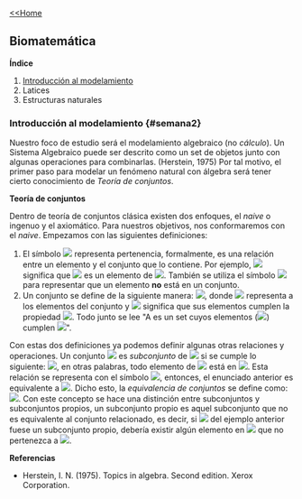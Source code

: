[<<Home](https://francescoapg.github.io/mathbio/)

## Biomatemática

**Índice**

1. [Introducción al modelamiento](#semana2)
2. Latices
3. Estructuras naturales

### Introducción al modelamiento {#semana2}

Nuestro foco de estudio será el modelamiento algebraico (no _cálculo_). Un Sistema Algebraico puede ser descrito como un set de objetos junto con algunas operaciones para combinarlas. (Herstein, 1975) Por tal motivo, el primer paso para modelar un fenómeno natural con álgebra será tener cierto conocimiento de _Teoría de conjuntos_.

**Teoría de conjuntos**

Dentro de teoría de conjuntos clásica existen dos enfoques, el _naive_ o ingenuo y el axiomático. Para nuestros objetivos, nos conformaremos con el _naive_. Empezamos con las siguientes definiciones:

1. El símbolo <img src="https://render.githubusercontent.com/render/math?math=\in"> representa pertenencia, formalmente, es una relación entre un elemento y el conjunto que lo contiene. Por ejemplo, <img src="https://render.githubusercontent.com/render/math?math=a\in S"> significa que <img src="https://render.githubusercontent.com/render/math?math=a">
es un elemento de <img src="https://render.githubusercontent.com/render/math?math=S">. También se utiliza el símbolo <img src="https://render.githubusercontent.com/render/math?math=\notin"> para representar que un elemento **no** está en un conjunto.
2. Un conjunto se define de la siguiente manera: <img src="https://render.githubusercontent.com/render/math?math=A=\{x:P(x)\}">, donde <img src="https://render.githubusercontent.com/render/math?math=x"> representa a los elementos del conjunto y <img src="https://render.githubusercontent.com/render/math?math=P(x)"> significa que sus elementos cumplen la propiedad <img src="https://render.githubusercontent.com/render/math?math=P">. Todo junto se lee "A es un set cuyos elementos (<img src="https://render.githubusercontent.com/render/math?math=x">) cumplen <img src="https://render.githubusercontent.com/render/math?math=P(x)">".

Con estas dos definiciones ya podemos definir algunas otras relaciones y operaciones. Un conjunto <img src="https://render.githubusercontent.com/render/math?math=B"> es _subconjunto_ de <img src="https://render.githubusercontent.com/render/math?math=A"> si se cumple lo siguiente: <img src="https://render.githubusercontent.com/render/math?math= b \in B \implies b \in A">, en otras palabras, todo elemento de <img src="https://render.githubusercontent.com/render/math?math=B"> está en <img src="https://render.githubusercontent.com/render/math?math=A">. Esta relación se representa con el símbolo <img src="https://render.githubusercontent.com/render/math?math=\subset">, entonces, el enunciado anterior es equivalente a <img src="https://render.githubusercontent.com/render/math?math=B\subset A">.
Dicho esto, la _equivalencia de conjuntos_ se define como: <img src="https://render.githubusercontent.com/render/math?math=A=B\iff A\subset B \land B\subset A">. Con este concepto se hace una distinción entre subconjuntos y subconjuntos propios, un subconjunto propio es aquel subconjunto que no es equivalente al conjunto relacionado, es decir, si <img src="https://render.githubusercontent.com/render/math?math=B"> del ejemplo anterior fuese un subconjunto propio, debería existir algún elemento en <img src="https://render.githubusercontent.com/render/math?math=A"> que no pertenezca a <img src="https://render.githubusercontent.com/render/math?math=B">.






**Referencias**

- Herstein, I. N. (1975). Topics in algebra. Second edition. Xerox Corporation.
